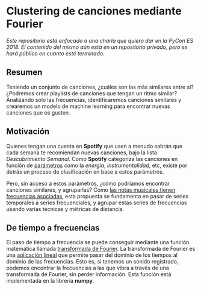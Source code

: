 # Clustering de canciones mediante Fourier

*Este repositorio está enfocado a una charla que quiero dar en la PyCon ES 2018. 
El contenido del mismo aún está en un repositorio privado, pero se hará público
en cuanto esté terminado.*

## Resumen
Teniendo un conjunto de canciones, ¿cuáles son las más similares entre sí?
¿Podremos crear playlists de canciones que tengan un ritmo similar? Analizando
solo las frecuencias, identificaremos canciones similares y crearemos un
modelo de machine learning para encontrar nuevas canciones que os gusten.

## Motivación
Quienes tengan una cuenta en **Spotify** que usen a menudo sabrán que cada
semana te recomiendan nuevas canciones, bajo la lista *Descubrimiento Semanal*.
Como **Spotify** categoriza las canciones en función de
[parámetros](https://www.theverge.com/tldr/2018/2/5/16974194/spotify-recommendation-algorithm-playlist-hack-nelson)
como la *energía*, *instrumentalidad*, etc, existe por detrás un proceso de clasificación en base a estos parámetros.

Pero, sin acceso a estos parámetros, ¿cómo podríamos encontrar canciones similares, y agruparlas? Como
[las notas musicales tienen frecuencias asociadas](https://www.intmath.com/trigonometric-graphs/music.php),
esta propuesta se fundamenta en pasar de series temporales a series frecuenciales, y agrupar estas series de
frecuencias usando varias técnicas y métricas de distancia.

## De tiempo a frecuencias
El paso de tiempo a frecuencia se puede conseguir mediante una función matemática llamada
[transformada de Fourier](https://es.wikipedia.org/wiki/Transformada_de_Fourier). La transformada
de Fourier es una [aplicación lineal](https://math.stackexchange.com/questions/140788/how-is-the-fourier-transform-linear)
que permite pasar del dominio de los tiempos al dominio de las frecuencias. Esto es, si tenemos un sonido registrado,
podemos encontrar la frecuencias a las que vibra a través de una transformada de Fourier, sin perder información. Esta
función está implementada en la librería **numpy**.
